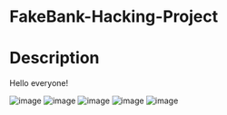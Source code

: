# FakeBank-Hacking-Project

<h1>Description</h1>
Hello everyone!

![image](https://github.com/sorgille/FakeBank-Hacking-Project/blob/main/Screen%20Shot%202023-11-06%20at%204.46.03%20PM.png?raw=true)
![image](https://github.com/sorgille/FakeBank-Hacking-Project/blob/main/Screen%20Shot%202023-11-06%20at%204.33.48%20PM.png?raw=true)
![image](https://github.com/sorgille/FakeBank-Hacking-Project/blob/main/Screen%20Shot%202023-11-06%20at%204.40.36%20PM.png?raw=true)
![image](https://github.com/sorgille/FakeBank-Hacking-Project/blob/main/Screen%20Shot%202023-11-06%20at%204.44.47%20PM.png?raw=true)
![image](https://github.com/sorgille/FakeBank-Hacking-Project/blob/main/Screen%20Shot%202023-11-06%20at%204.44.32%20PM.png?raw=true)
